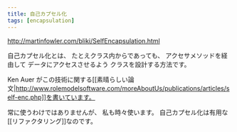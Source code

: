 ```yaml
---
title: 自己カプセル化
tags: [encapsulation]
---
```


http://martinfowler.com/bliki/SelfEncapsulation.html

自己カプセル化とは、
たとえクラス内からであっても、
アクセサメソッドを経由して
データにアクセスさせるよう
クラスを設計する方法です。

Ken Auer がこの技術に関する[[素晴らしい論文|http://www.rolemodelsoftware.com/moreAboutUs/publications/articles/self-enc.php]]を書いています。

常に使うわけではありませんが、
私も時々使います。
自己カプセル化は有用な[[リファクタリング]]なのです。
